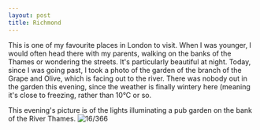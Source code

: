```yaml
---
layout: post
title: Richmond
---
```

This is one of my favourite places in London to visit. When I was younger, I would often head there with my parents, walking on the banks of the Thames or wondering the streets. It's particularly beautiful at night. Today, since I was going past, I took a photo of the garden of the branch of the Grape and Olive, which is facing out to the river. There was nobody out in the garden this evening, since the weather is finally wintery here (meaning it's close to freezing, rather than 10°C or so.
<!--break-->
This evening's picture is of the lights illuminating a pub garden on the bank of the River Thames.
![16/366](media.humanboring.net/photos/2016-01-16.jpeg)